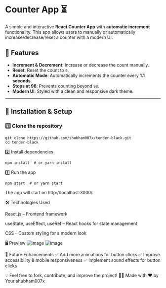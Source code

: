 # Counter App ⏳

A simple and interactive **React Counter App** with **automatic increment** functionality. This app allows users to manually or automatically increase/decrease/reset a counter with a modern UI.

## 🌟 Features
- **Increment & Decrement**: Increase or decrease the count manually.
- **Reset**: Reset the count to `0`.
- **Automatic Mode**: Automatically increments the counter every **1.1 seconds**.
- **Stops at 98**: Prevents counting beyond `98`.
- **Modern UI**: Styled with a clean and responsive dark theme.

---

## 🚀 Installation & Setup
### **1️⃣ Clone the repository**
```
git clone https://github.com/shubham007x/tender-black.git
cd tender-black
```
2️⃣ Install dependencies
```
npm install  # or yarn install
```
3️⃣ Run the app
```
npm start  # or yarn start
```
The app will start on http://localhost:3000/.  

🛠️ Technologies Used  

React.js – Frontend framework  

useState, useEffect, useRef – React hooks for state management  

CSS – Custom styling for a modern look  

🖥️ Preview
![image](https://github.com/user-attachments/assets/ff633887-6306-48ea-bbb6-2f98c2b8c98b)
![image](https://github.com/user-attachments/assets/8c3cbc1d-2817-4e32-97ef-5220bf078d2b)


📌 Future Enhancements
✅ Add more animations for button clicks
✅ Improve accessibility & mobile responsiveness
✅ Implement sound effects for button clicks


💡 Feel free to fork, contribute, and improve the project!
👨‍💻 Made with ❤️ by Your shubham007x



